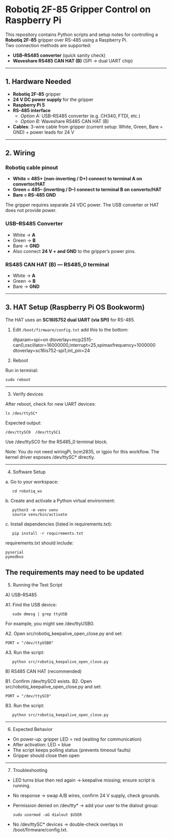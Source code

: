 # Robotiq 2F-85 Gripper Control on Raspberry Pi

This repository contains Python scripts and setup notes for controlling a **Robotiq 2F-85** gripper over RS-485 using a Raspberry Pi.  
Two connection methods are supported:
- **USB–RS485 converter** (quick sanity check)
- **Waveshare RS485 CAN HAT (B)** (SPI → dual UART chip)

---

## 1. Hardware Needed

- **Robotiq 2F-85** gripper  
- **24 V DC power supply** for the gripper  
- **Raspberry Pi 5**   
- **RS-485 interface**  
  - *Option A:* USB–RS485 converter (e.g. CH340, FTDI, etc.)  
  - *Option B:* Waveshare RS485 CAN HAT (B)  
- **Cables**: 3-wire cable from gripper (current setup: White, Green, Bare = GND) + power leads for 24 V

---

## 2. Wiring

### Robotiq cable pinout
- **White = 485+ (non-inverting / D+) connect to terminal A on convertor/HAT**  
- **Green = 485– (inverting / D–) connect to terminal B on converto/HAT**  
- **Bare = RS-485 GND**  

The gripper requires separate 24 VDC power. The USB converter or HAT does not provide power.

### USB–RS485 Converter
- White → **A**  
- Green → **B**  
- Bare → **GND**  
- Also connect **24 V + and GND** to the gripper’s power pins.  

### RS485 CAN HAT (B) — RS485_0 terminal
- White → **A**  
- Green → **B**  
- Bare → **GND**  

---

## 3. HAT Setup (Raspberry Pi OS Bookworm)

The HAT uses an **SC16IS752 dual UART (via SPI)** for RS-485.

1. Edit `/boot/firmware/config.txt` add this to the bottom:

   dtparam=spi=on
   dtoverlay=mcp2515-can0,oscillator=16000000,interrupt=25,spimaxfrequency=1000000
   dtoverlay=sc16is752-spi1,int_pin=24
2. Reboot

Run in terminal:

    sudo reboot

---

3. Verify devices

After reboot, check for new UART devices:

    ls /dev/ttySC*

Expected output:

    /dev/ttySC0  /dev/ttySC1

Use /dev/ttySC0 for the RS485_0 terminal block.

Note: You do not need wiringPi, bcm2835, or lgpio for this workflow. The kernel driver exposes /dev/ttySC* directly.

---

4. Software Setup

a. Go to your workspace:

       cd robotiq_ws

b. Create and activate a Python virtual environment:

       python3 -m venv venv
       source venv/bin/activate

c. Install dependencies (listed in requirements.txt):

       pip install -r requirements.txt

requirements.txt should include:

    pyserial
    pymodbus

The requirements may need to be updated
---

5. Running the Test Script

A) USB–RS485

A1. Find the USB device:

       sudo dmesg | grep ttyUSB

For example, you might see /dev/ttyUSB0.

A2. Open src/robotiq_keepalive_open_close.py and set:

    PORT = "/dev/ttyUSB0"

A3. Run the script:

       python src/robotiq_keepalive_open_close.py

B) RS485 CAN HAT (recommended)

B1. Confirm /dev/ttySC0 exists.
B2. Open src/robotiq_keepalive_open_close.py and set:

    PORT = "/dev/ttySC0"

B3. Run the script:

       python src/robotiq_keepalive_open_close.py

---

6. Expected Behavior

- On power-up: gripper LED = red (waiting for communication)
- After activation: LED = blue
- The script keeps polling status (prevents timeout faults)
- Gripper should close then open

---

7. Troubleshooting

- LED turns blue then red again → keepalive missing; ensure script is running.
- No response → swap A/B wires, confirm 24 V supply, check grounds.
- Permission denied on /dev/tty* → add your user to the dialout group:

      sudo usermod -aG dialout $USER

- No /dev/ttySC* devices → double-check overlays in /boot/firmware/config.txt.


